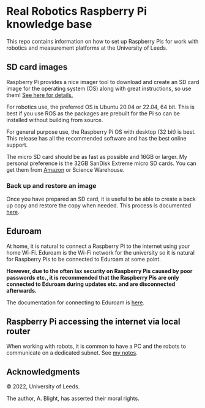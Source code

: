 # Real Robotics Raspberry Pi knowledge base

This repo contains information on how to set up Raspberry Pis for work with robotics and measurement platforms at the University of Leeds.

## SD card images

Raspberry Pi provides a nice imager tool to download and create an SD card image for the operating system (OS) along with great instructions, so use them! [See here for details.](https://www.raspberrypi.com/software/)

For robotics use, the preferred OS is Ubuntu 20.04 or 22.04, 64 bit.  This is best if you use ROS as the packages are prebuilt for the Pi so can be installed without building from source.

For general purpose use, the Raspberry Pi OS with desktop (32 bit) is best. This release has all the recommended software and has the best online support.

The micro SD card should be as fast as possible and 16GB or larger.  My personal preference is the 32GB SanDisk Extreme micro SD cards.  You can get them from [Amazon](https://www.amazon.co.uk/SanDisk-Extreme-microSDHC-Adapter-Performance/dp/B06XWMQ81P/ref=asc_df_B06XWMQ81P/) or Science Warehouse.

### Back up and restore an image

Once you have prepared an SD card, it is useful to be able to create a back up copy and restore the copy when needed.  This process is documented [here](backup/backup.md).

## Eduroam

At home, it is natural to connect a Raspberry Pi to the internet using your home Wi-Fi.  Eduroam is the Wi-Fi network for the university so it is natural for Raspberry Pis to be connected to Eduroam at some point.

__However, due to the often lax security on Raspberry Pis caused by poor passwords etc., it is recommended that the Raspberry Pis are only connected to Eduroam during updates etc. and are disconnected afterwards.__

The documentation for connecting to Eduroam is [here](eduroam/eduroam.md).

## Raspberry Pi accessing the internet via local router

When working with robots, it is common to have a PC and the robots to communicate on a dedicated subnet.  See [my notes](network/network_router.md).

## Acknowledgments

&copy; 2022, University of Leeds.

The author, A. Blight, has asserted their moral rights.
